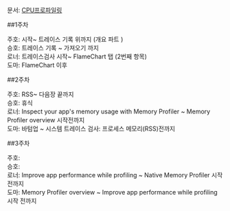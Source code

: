 
문서: [CPU프로파일링](https://developer.android.com/studio/profile/android-profiler?hl=en)

##1주차 

주호:  시작~ 트레이스 기록 위까지 (개요 파트 )  
승호: 트레이스 기록 ~ 가져오기 까지   
로너: 트레이스검사 시작~ FlameChart 탭 (2번째 항목)  
도마: FlameChart 이후 

##2주차

주호:  RSS~ 다음장 끝까지  
승호:  휴식   
로너:  Inspect your app's memory usage with Memory Profiler ~ Memory Profiler overview 시작전까지   
도마:  바텀업 ~ 시스템 트레이스 검사: 프로세스 메모리(RSS)전까지  


##3주차

주호:  
승호:  
로너:  Improve app performance while profiling ~ Native Memory Profiler 시작전까지   
도마:  Memory Profiler overview ~ Improve app performance while profiling 시작 전까지 
